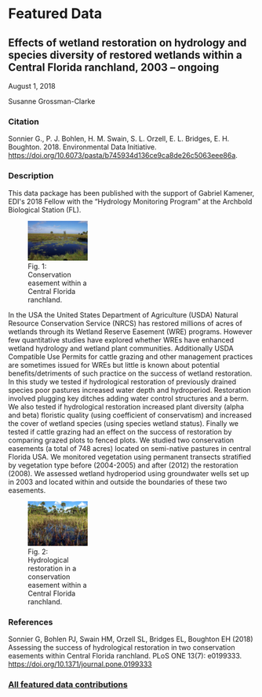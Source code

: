 # Featured Data

## Effects of wetland restoration on hydrology and species diversity of restored wetlands within a Central Florida ranchland, 2003 – ongoing

August 1, 2018

Susanne Grossman-Clarke

### Citation

Sonnier G., P. J. Bohlen, H. M. Swain, S. L. Orzell, E. L. Bridges, E. H. Boughton. 2018. Environmental Data Initiative. https://doi.org/10.6073/pasta/b745934d136ce9ca8de26c5063eee86a.

### Description

This data package has been published with the support of Gabriel Kamener, EDI's 2018 Fellow with the “Hydrology Monitoring Program” at the Archbold Biological Station (FL).

<div class="figure_featured" style="width: 40%;">
    <figure>
       <img src="/static/images/featured_data/archbold_1.jpg" alt=" range land"/>
       <figcaption class="figure-caption">Fig. 1: Conservation easement within a Central Florida ranchland.</figcaption>
    </figure>
</div>

In the USA the United States Department of Agriculture (USDA) Natural Resource Conservation Service (NRCS) has restored millions of acres of wetlands through its Wetland Reserve Easement (WRE) programs. However few quantitative studies have explored whether WREs have enhanced wetland hydrology and wetland plant communities. Additionally USDA Compatible Use Permits for cattle grazing and other management practices are sometimes issued for WREs but little is known about potential benefits/detriments of such practice on the success of wetland restoration. In this study we tested if hydrological restoration of previously drained species poor pastures increased water depth and hydroperiod. Restoration involved plugging key ditches adding water control structures and a berm. We also tested if hydrological restoration increased plant diversity (alpha and beta) floristic quality (using coefficient of conservatism) and increased the cover of wetland species (using species wetland status). Finally we tested if cattle grazing had an effect on the success of restoration by comparing grazed plots to fenced plots. We studied two conservation easements (a total of 748 acres) located on semi-native pastures in central Florida USA. We monitored vegetation using permanent transects stratified by vegetation type before (2004-2005) and after (2012) the restoration (2008). We assessed wetland hydroperiod using groundwater wells set up in 2003 and located within and outside the boundaries of these two easements.

<div class="figure_featured" style="width: 40%;">
    <figure>
       <img id="pickme" src="/static/images/featured_data/archbold_2.jpg" alt="unmanaged plot"/>
       <figcaption class="figure-caption">Fig. 2: Hydrological restoration in a conservation easement within a Central Florida ranchland.</figcaption>
    </figure>
</div>

### References

Sonnier G, Bohlen PJ, Swain HM, Orzell SL, Bridges EL, Boughton EH (2018) Assessing the success of hydrological restoration in two conservation easements within Central Florida ranchland. PLoS ONE 13(7): e0199333. https://doi.org/10.1371/journal.pone.0199333

### [All featured data contributions](/templates/featured/featured-grid)
